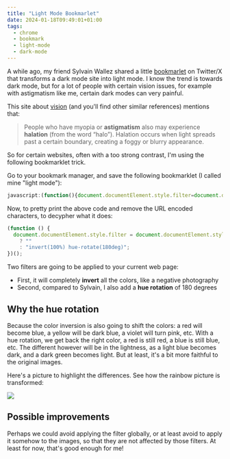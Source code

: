```yaml
---
title: "Light Mode Bookmarlet"
date: 2024-01-18T09:49:01+01:00
tags:
  - chrome
  - bookmark
  - light-mode
  - dark-mode
---
```


A while ago, my friend Sylvain Wallez shared a little [bookmarlet](https://twitter.com/bluxte/status/1729912211882094701)
on Twitter/X that transforms a dark mode site into light mode.
I know the trend is towards dark mode, but for a lot of people with certain vision issues,
for example with astigmatism like me, certain dark modes can very painful.

This site about [vision](https://www.allaboutvision.com/digital-eye-strain/is-dark-mode-better-for-eyes/)
(and you'll find other similar references) mentions that:

> People who have myopia or **astigmatism** also may experience **halation** (from the word “halo”).
> Halation occurs when light spreads past a certain boundary, creating a foggy or blurry appearance.

So for certain websites, often with a too strong contrast, I'm using the following bookmarklet trick.

Go to your bookmark manager, and save the following bookmarklet (I called mine "light mode"):

```javascript
javascript:(function(){document.documentElement.style.filter=document.documentElement.style.filter?%27%27:%27invert(100%)%20hue-rotate(180deg)%27})();
```

Now, to pretty print the above code and remove the URL encoded characters, to decypher what it does:

```javascript
(function () {
  document.documentElement.style.filter = document.documentElement.style.filter
    ? ""
    : "invert(100%) hue-rotate(180deg)";
})();
```

Two filters are going to be applied to your current web page:

- First, it will completely **invert** all the colors, like a negative photography
- Second, compared to Sylvain, I also add a **hue rotation** of 180 degrees

## Why the hue rotation

Because the color inversion is also going to shift the colors: a red will become blue, a yellow will be dark blue, a violet will turn pink, etc.
With a hue rotation, we get back the right color, a red is still red, a blue is still blue, etc.
The different however will be in the lightness, as a light blue becomes dark, and a dark green becomes light.
But at least, it's a bit more faithful to the original images.

Here's a picture to highlight the differences.
See how the rainbow picture is transformed:

![](/img/misc/invert-hue-roate.jpg)

## Possible improvements

Perhaps we could avoid applying the filter globally, or at least avoid to apply it somehow to the images, so that they are not affected by those filters.
At least for now, that's good enough for me!
